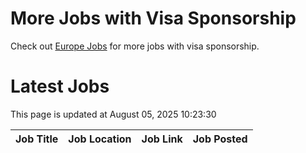# More Jobs with Visa Sponsorship

Check out [Europe Jobs](https://github.com/sureshparimi/europejobs#latest-jobs) for more jobs with visa sponsorship.

# Latest Jobs

This page is updated at August 05, 2025 10:23:30

| Job Title | Job Location | Job Link | Job Posted |
| --- | --- | --- | --- |
